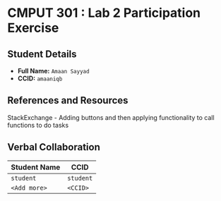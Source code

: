 # CMPUT 301 : Lab 2 Participation Exercise

## Student Details

- **Full Name:** `Amaan Sayyad`
- **CCID:** `amaaniqb`

## References and Resources

StackExchange - Adding buttons and then applying functionality to call functions to do tasks

## Verbal Collaboration

| Student Name | CCID      |
| ------------ | --------- |
| `student`    | `student` |
| `<Add more>` | `<CCID>`  |
